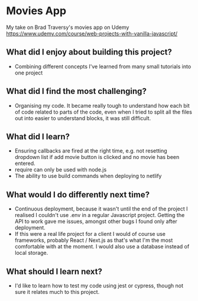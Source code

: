 # Movies App

My take on Brad Traversy's movies app on Udemy \
https://www.udemy.com/course/web-projects-with-vanilla-javascript/

## What did I enjoy about building this project?

- Combining different concepts I've learned from many small tutorials into one project

## What did I find the most challenging?

- Organising my code. It became really tough to understand how each bit of code related to parts of the code, even when I tried to split all the files out into easier to understand blocks, it was still difficult.

## What did I learn?

- Ensuring callbacks are fired at the right time, e.g. not resetting dropdown list if add movie button is clicked and no movie has been entered.
- require can only be used with node.js
- The ability to use build commands when deploying to netlify

## What would I do differently next time?

- Continuous deployment, because it wasn't until the end of the project I realised I couldn't use .env in a regular Javascript project. Getting the API to work gave me issues, amongst other bugs I found only after deployment.
- If this were a real life project for a client I would of course use frameworks, probably React / Next.js as that's what I'm the most comfortable with at the moment. I would also use a database instead of local storage.

## What should I learn next?

- I'd like to learn how to test my code using jest or cypress, though not sure it relates much to this project.
